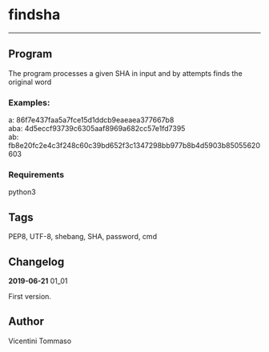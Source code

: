# findsha
---

## Program

The program processes a given SHA in input and by attempts finds the original word

### Examples:

a:	86f7e437faa5a7fce15d1ddcb9eaeaea377667b8  
aba:	4d5eccf93739c6305aaf8969a682cc57e1fd7395  
ab:	fb8e20fc2e4c3f248c60c39bd652f3c1347298bb977b8b4d5903b85055620603

### Requirements

python3

## Tags

PEP8, UTF-8, shebang, SHA, password, cmd

## Changelog

**2019-06-21** 01_01

First version.

## Author

Vicentini Tommaso
